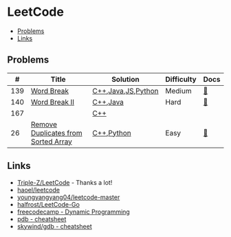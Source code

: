 # LeetCode

- [Problems](#problems)
- [Links](#links)

## Problems

| #   | Title | Solution | Difficulty | Docs |
| --- | ----- | -------- | ---------- | ---- |
| 139 | [Word Break](https://leetcode.com/problems/word-break/) | [C++](cpp/139.cpp),[Java](java/139.java),[JS](js/139.js),[Python](py3/139.py) | Medium | [📃](docs/139.%20Word%20Break.md) |
| 140 | [Word Break II](https://leetcode.com/problems/word-break-ii/) | [C++](cpp/140.cpp),[Java](java/140.java) | Hard | [📃](docs/140.%20Word%20Break%20II.md) |
| 167 |  | [C++](cpp/167.cpp) |  |  |
| 26 | [Remove Duplicates from Sorted Array](https://leetcode.com/problems/remove-duplicates-from-sorted-array/) | [C++](cpp/26.cpp),[Python](py3/26.py) | Easy | [📃](docs/26.%20Remove%20Duplicates%20from%20Sorted%20Array.md) |

## Links

- [Triple-Z/LeetCode](https://github.com/Triple-Z/LeetCode) - Thanks a lot!
- [haoel/leetcode](https://github.com/haoel/leetcode)
- [youngyangyang04/leetcode-master](https://github.com/youngyangyang04/leetcode-master)
- [halfrost/LeetCode-Go](https://github.com/halfrost/LeetCode-Go)
- [freecodecamp - Dynamic Programming](https://www.youtube.com/watch?v=oBt53YbR9Kk&t=2259s)
- [pdb - cheatsheet](https://kapeli.com/cheat_sheets/Python_Debugger.docset/Contents/Resources/Documents/index)
- [skywind/gdb - cheatsheet](https://github.com/skywind3000/awesome-cheatsheets/blob/master/tools/gdb.txt)
